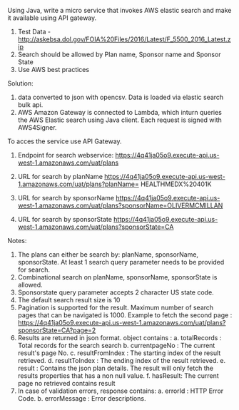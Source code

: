 
Using Java, write a micro service that invokes AWS elastic search and make it available using API gateway.     
 
1. Test Data - http://askebsa.dol.gov/FOIA%20Files/2016/Latest/F_5500_2016_Latest.zip   
2. Search should be allowed by Plan name, Sponsor name and Sponsor State   
3. Use AWS best practices   

Solution:
1. data converted to json with opencsv. Data is loaded via elastic search bulk api.
2. AWS Amazon Gateway is connected to Lambda, which inturn queries the AWS Elastic search using Java client. 
Each request is signed with AWS4Signer.


To acces the service use API Gateway.
1. Endpoint for search webservice:
https://4q41ja05o9.execute-api.us-west-1.amazonaws.com/uat/plans

2. URL for search by planName
https://4q41ja05o9.execute-api.us-west-1.amazonaws.com/uat/plans?planName= HEALTHMEDX%20401K

3. URL for search by sponsorName
https://4q41ja05o9.execute-api.us-west-1.amazonaws.com/uat/plans?sponsorName=OLIVERMCMILLAN

4. URL for search by sponsorState
https://4q41ja05o9.execute-api.us-west-1.amazonaws.com/uat/plans?sponsorState=CA

Notes: 
1. The plans can either be search by: planName, sponsorName, sponsorState.
   At least 1 search query parameter needs to be provided for search.
2. Combinational search on planName, sponsorName, sponsorState is allowed.
3. Sponsorstate query parameter accepts 2 character US state code.
4. The default search result size is 10
5. Pagination is supported for the result. Maximum number of search pages that can be navigated is 1000.
   Example to fetch the second page : https://4q41ja05o9.execute-api.us-west-1.amazonaws.com/uat/plans?sponsorState=CA?page=2
6. Results are returned in json format.
	 object contains :
	 a. totalRecords : Total records for the search search
	 b. currentpageNo : The current result's page No.
	 c. resultFromIndex : The starting index of the result retrieved. 
	 d. resultToIndex : The ending index of the result retrieved.
	 e. result : Contains the json plan details. The result will only fetch the results properties that has a non null value.
	 f. hasResult: The current page no retrieved contains result
7. In case of validation errors, response contains:
	a.  errorId : HTTP Error Code.
	b. errorMessage : Error descriptions.
